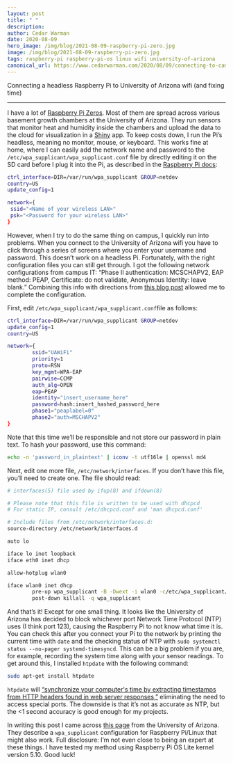 ```yaml
---
layout: post
title: " "
description: 
author: Cedar Warman
date: 2020-08-09
hero_image: /img/blog/2021-08-09-raspberry-pi-zero.jpg
image: /img/blog/2021-08-09-raspberry-pi-zero.jpg
tags: raspberry-pi raspberry-pi-os linux wifi university-of-arizona
canonical_url: https://www.cedarwarman.com/2020/08/09/connecting-to-campus-wifi.html
---
```


<p class="title is-2">Connecting a headless Raspberry Pi to University of Arizona wifi (and fixing time)</p>

<hr>


I have a lot of <a href="https://www.raspberrypi.org/products/raspberry-pi-zero-w/">Raspberry Pi Zeros</a>. Most of them are spread across various basement growth chambers at the University of Arizona. They run sensors that monitor heat and humidity inside the chambers and upload the data to the cloud for visualization in a <a href="https://shiny.rstudio.com/">Shiny</a> app. To keep costs down, I run the Pi’s headless, meaning no monitor, mouse, or keyboard. This works fine at home, where I can easily add the network name and password to the `/etc/wpa_supplicant/wpa_supplicant.conf` file by directly editing it on the SD card before I plug it into the Pi, as described in the <a href="https://www.raspberrypi.org/documentation/configuration/wireless/headless.md">Raspberry Pi docs</a>:

```bash
ctrl_interface=DIR=/var/run/wpa_supplicant GROUP=netdev
country=US
update_config=1

network={
 ssid="<Name of your wireless LAN>"
 psk="<Password for your wireless LAN>"
}
```

However, when I try to do the same thing on campus, I quickly run into problems. When you connect to the University of Arizona wifi you have to click through a series of screens where you enter your username and password. This doesn’t work on a headless Pi. Fortunately, with the right configuration files you can still get through. I got the following network configurations from campus IT: “Phase II authentication: MCSCHAPV2, EAP method: PEAP, Certificate: do not validate, Anonymous Identity: leave blank.” Combining this info with directions from <a href="https://www.miskatonic.org/2019/04/24/networkingpi/">this blog post</a> allowed me to complete the configuration.

First, edit `/etc/wpa_supplicant/wpa_supplicant.conf`file as follows:

```bash
ctrl_interface=DIR=/var/run/wpa_supplicant GROUP=netdev
update_config=1
country=US

network={
        ssid="UAWiFi"
        priority=1
        proto=RSN
        key_mgmt=WPA-EAP
        pairwise=CCMP
        auth_alg=OPEN
        eap=PEAP
        identity="insert_username_here"
        password=hash:insert_hashed_password_here
        phase1="peaplabel=0"
        phase2="auth=MSCHAPV2"
}
```

Note that this time we’ll be responsible and not store our password in plain text. To hash your password, use this command:

```bash
echo -n 'password_in_plaintext' | iconv -t utf16le | openssl md4
```

Next, edit one more file, `/etc/network/interfaces`. If you don’t have this file, you’ll need to create one. The file should read:

```bash
# interfaces(5) file used by ifup(8) and ifdown(8)

# Please note that this file is written to be used with dhcpcd
# For static IP, consult /etc/dhcpcd.conf and 'man dhcpcd.conf'

# Include files from /etc/network/interfaces.d:
source-directory /etc/network/interfaces.d

auto lo

iface lo inet loopback
iface eth0 inet dhcp

allow-hotplug wlan0

iface wlan0 inet dhcp
        pre-up wpa_supplicant -B -Dwext -i wlan0 -c/etc/wpa_supplicant/wpa_supplicant.conf
        post-down killall -q wpa_supplicant
```

And that’s it! Except for one small thing. It looks like the University of Arizona has decided to block whichever port Network Time Protocol (NTP) uses (I think port 123), causing the Raspberry Pi to not know what time it is. You can check this after you connect your Pi to the network by printing the current time with `date` and the checking status of NTP with `sudo systemctl status --no-pager systemd-timesyncd`. This can be a big problem if you are, for example, recording the system time along with your sensor readings. To get around this, I installed `htpdate` with the following command:

```bash
sudo apt-get install htpdate
```

`htpdate` will <a href="https://github.com/angeloc/htpdate">“synchronize your computer's time by extracting timestamps from HTTP headers found in web server responses,”</a> eliminating the need to access special ports. The downside is that it’s not as accurate as NTP, but the <1 second accuracy is good enough for my projects.

In writing this post I came across <a href="https://uarizona.service-now.com/sp?id=sc_cat_item&sys_id=d902391ddb3728109627d90d689619d8">this page</a> from the University of Arizona. They describe a `wpa_supplicant` configuration for Raspberry Pi/Linux that might also work. Full disclosure: I’m not even close to being an expert at these things. I have tested my method using ​​Raspberry Pi OS Lite kernel version 5.10. Good luck!

